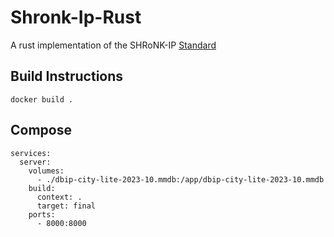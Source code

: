 # Shronk-Ip-Rust
A rust implementation of the SHRoNK-IP [Standard](https://github.com/SHRoNK-Corporation/shronk-ip-spec/blob/main/RFS0001.md) 
## Build Instructions
`docker build .`
## Compose
```Compose
services:
  server:
    volumes:
      - ./dbip-city-lite-2023-10.mmdb:/app/dbip-city-lite-2023-10.mmdb
    build:
      context: .
      target: final
    ports:
      - 8000:8000
```
